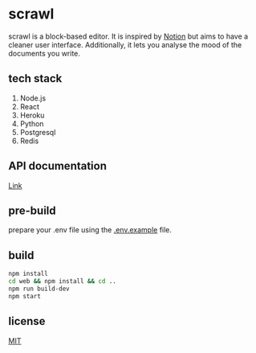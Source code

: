 # scrawl

scrawl is a block-based editor. It is inspired by [Notion](notion.so/) but aims to have a cleaner user interface. Additionally, it lets you analyse the mood of the documents you write.

## tech stack

1. Node.js
2. React
3. Heroku
4. Python
5. Postgresql
6. Redis

## API documentation

[Link](https://scrawlapp.github.io/scrawl/)

## pre-build

prepare your .env file using the [.env.example](./.env.example) file.

## build

```bash
npm install
cd web && npm install && cd ..
npm run build-dev
npm start
```

## license

[MIT](./LICENSE)
